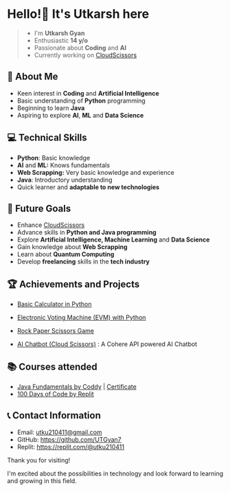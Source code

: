 # **Hello!👋** It's **Utkarsh** here
> - I'm **Utkarsh Gyan**
> - Enthusiastic **14 y/o**
> - Passionate about **Coding** and **AI**
> - Currently working on [CloudScissors](https://cloudscisors.streamlit.app)
## 🌟 About Me

- Keen interest in **Coding** and **Artificial Intelligence**
- Basic understanding of **Python** programming
- Beginning to learn **Java**
- Aspiring to explore **AI**, **ML** and **Data Science**

## 💻 Technical Skills

- **Python**: Basic knowledge
- **AI** and **ML:** Knows fundamentals
- **Web Scrapping:** Very basic knowledge and experience
- **Java**: Introductory understanding
- Quick learner and **adaptable to new technologies**

## 🚀 Future Goals

- Enhance [CloudScissors](https://cloudscisors.streamlit.app)
- Advance skills in **Python and Java programming**
- Explore **Artificial Intelligence, Machine Learning** and **Data Science**
- Gain knowledge about **Web Scrapping**
- Learn about **Quantum Computing**
- Develop **freelancing** skills in the **tech industry**

## 🏆 Achievements and Projects

- [Basic Calculator in Python](https://replit.com/@utku210411/Basic-Calculator-in-Python)
    
- [Electronic Voting Machine (EVM) with Python](https://github.com/UTGyan7/EVM-with-Python)
    
- [Rock Paper Scissors Game](https://github.com/UTGyan7/Rock-Paper-Scissors/blob/main/rock%20paper%20scissors%20game.py)
    
- [AI Chatbot (Cloud Scissors)](cloudscisors.streamlit.app) : A Cohere API powered AI Chatbot
    
## 📚 Courses attended

- [Java Fundamentals by Coddy](https://coddy.tech/courses/java_fundamentals) | [Certificate](https://coddy.tech/certifications/YXgU36-cpiHhr)
- [100 Days of Code by Replit](https://replit.com/learn/100-days-of-python?from=hub)

## 📞 Contact Information

- Email: [utku210411@gmail.com](mailto:utku210411@gmail.com)
- GitHub: https://github.com/UTGyan7
- Replit: https://replit.com/@utku210411

Thank you for visiting! 

I'm excited about the possibilities in technology and look forward to learning and growing in this field.
